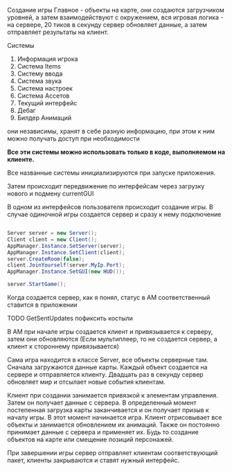 Создание игры
Главное - объекты на карте, они создаются загрузчиком уровней, а затем взаимодействуют с окружением, вся игровая логика - на сервере, 20 тиков в секунду сервер обновляет данные, а затем отправляет результаты на клиент.

Системы
1.  Информация игрока
2.  Система Items
3.  Систему ввода
4.  Система звука
5.  Система настроек
6.  Система Ассетов
7.  Текущий интерфейс
8.  Дебаг
9. Билдер Анимаций

они независимы, хранят в себе разную информацию, при этом к ним можно получать доступ при необходимости

**Все эти системы можно использовать только в коде, выполняемом на клиенте.**

Все названные системы инициализируются при запуске приложения.

Затем происходит передвижение по интерфейсам через загрузку нового и подмену currentGUI

В одном из интерфейсов пользователя происходит создание игры. 
В случае одиночной игры создается сервер и сразу к нему подключение 
```csharp

Server server = new Server();
Client client = new Client();
AppManager.Instance.SetServer(server);
AppManager.Instance.SetClient(client);
server.CreateRoom(false);
client.JoinYourself(server.MyIp.Port);
AppManager.Instance.SetGUI(new HUD());

server.StartGame();
```
Когда создается сервер, как я понял, статус в AM соответственный ставится в приложении

TODO GetSentUpdates пофиксить костыли

В AM при начале игры создается клиент и привязывается к серверу, затем они обновляются (Если мультиплеер, то не создается сервер, а клиент к стороннему привязывается)

Сама игра находится в классе Server, все объекты серверные там. Сначала загружаются данные карты. Каждый объект создается на сервере и отправляется клиенту. Двадцать раз в секунду сервер обновляет мир и отсылает новые события клиентам.

Клиент при создании занимается привязкой к элементам управления. Затем он получает данные с сервера. В определенный момент постепенная загрузка карты заканчивается и он получает призыв к началу игры. В этот момент начинается игра. Клиент отрисовывает все объекты и занимается обновлением их анимаций. Также он постоянно принимает данные с сервера и применяет их. Будь то создание объектов на карте или смещение позиций персонажей.

При завершении игры сервер отправляет клиентам соответствующий пакет, клиенты закрываются и ставят нужный интерфейс.
